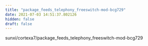 ```yaml
---
title: "package_feeds_telephony_freeswitch-mod-bcg729"
date: 2021-07-03 14:51:37.802126
hidden: false
draft: false
---
```


sunxi/cortexa7/package_feeds_telephony_freeswitch-mod-bcg729

